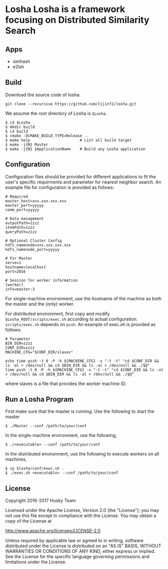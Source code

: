# Losha Losha is a framework focusing on Distributed Similarity Search

## Apps
  - simhash
  - e2lsh

## Build
Download the source code of losha:

    git clone --recursive https://github.com/lijinf2/losha.git

We assume the root directory of Losha is `$Losha`.

    $ cd $Losha
    $ mkdir build
    $ cd build
    $ cmake -DCMAKE_BUILD_TYPE=Release ..  
    $ make help                      # List all build target
    $ make -j{N} Master
    $ make -j{N} $ApplicationName    # Build any Losha application

## Configuration
Configuration files should be provided for different applications to fit the user's specific requirments and parameter for nearest neighbor search. An example file for configuration is provided as follows:

    # Required
    master_host=xxx.xxx.xxx.xxx
    master_port=yyyyy
    comm_port=yyyyy

    # Data management
    outputPath=zzzz
    itemPath=zzzz
    queryPath=zzzz

    # Optional Cluster Config
    hdfs_namenode=xxx.xxx.xxx.xxx
    hdfs_namenode_port=yyyyy

    # For Master
    serve=1
    hostname=localhost
    port=2016

    # Session for worker information
    [worker]
    info=master:3


For single-machine environment, use the hostname of the machine as both the master and the (only) worker.

For distributed environment, first copy and modify `$Losha_ROOT/scripts/exec.sh` according to actual configuration. `scripts/exec.sh` depends on `pssh`. An example of exec.sh is provided as follows:

    # Parameter
    BIN_DIR=zzzz
    CONF_DIR=zzzz
    MACHINE_CFG="$CONF_DIR/slaves"
    
    echo time pssh -t 0 -P -h ${MACHINE_CFG} -x "-t -t" "cd $CONF_DIR && ls -al > /dev/null && cd $BIN_DIR && ls -al > /dev/null && ./$@"
    time pssh -t 0 -P -h ${MACHINE_CFG} -x "-t -t" "cd $CONF_DIR && ls -al > /dev/null && cd $BIN_DIR && ls -al > /dev/null && ./$@"

where slaves is a file that provides the worker machine ID.


## Run a Losha Program

First make sure that the master is running. Use the following to start the master

    $ ./Master --conf /path/to/your/conf

In the single-machine environment, use the following,

    $ ./<executable> --conf /path/to/your/conf

In the distributed environment, use the following to execute workers on all machines,

    $ cp $losha/conf/exec.sh .
    $ ./exec.sh <executable> --conf /path/to/your/conf

License
---------------

Copyright 2016-2017 Husky Team

Licensed under the Apache License, Version 2.0 (the "License");
you may not use this file except in compliance with the License.
You may obtain a copy of the License at

http://www.apache.org/licenses/LICENSE-2.0

Unless required by applicable law or agreed to in writing, software
distributed under the License is distributed on an "AS IS" BASIS,
WITHOUT WARRANTIES OR CONDITIONS OF ANY KIND, either express or implied.
See the License for the specific language governing permissions and
limitations under the License.
